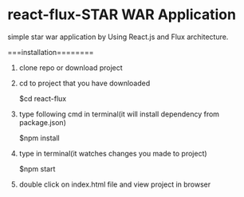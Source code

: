 react-flux-STAR WAR Application
===============

simple star war application by Using React.js and Flux architecture.

===installation========
1. clone repo or download project

2. cd to project that you have downloaded
	
	$cd react-flux 

3. type following cmd in terminal(it will install dependency from package.json)

	$npm install

4. type in terminal(it watches changes you made to project)

	$npm start

5. double click on index.html file and view project in browser


